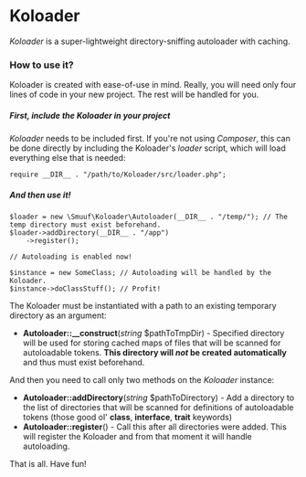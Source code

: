 # Koloader

*Koloader* is a super-lightweight directory-sniffing autoloader with caching.

### How to use it?

Koloader is created with ease-of-use in mind. Really, you will need only four lines of code in your new project. The rest will be handled for you.

##### First, include the Koloader in your project

*Koloader* needs to be included first. If you're not using *Composer*, this can be done directly by including the Koloader's *loader* script, which will load everything else that is needed:

```
require __DIR__ . "/path/to/Koloader/src/loader.php";
```

##### And then use it!

```
$loader = new \Smuuf\Koloader\Autoloader(__DIR__ . "/temp/"); // The temp directory must exist beforehand.
$loader->addDirectory(__DIR__ . "/app")
	->register();

// Autoloading is enabled now!

$instance = new SomeClass; // Autoloading will be handled by the Koloader.
$instance->doClassStuff(); // Profit!
```

The Koloader must be instantiated with a path to an existing temporary directory as an argument:
- **Autoloader::__construct**(*string* $pathToTmpDir) - Specified directory will be used for storing cached maps of files that will be scanned for autoloadable tokens. **This directory will *not* be created automatically** and thus must exist beforehand.

And then you need to call only two methods on the *Koloader* instance:
- **Autoloader::addDirectory**(*string* $pathToDirectory) - Add a directory to the list of directories that will be scanned for definitions of autoloadable tokens (those good ol' **class**, **interface**, **trait** keywords)
- **Autoloader::register**() - Call this after all directories were added. This will register the Koloader and from that moment it will handle autoloading.

That is all. Have fun!
